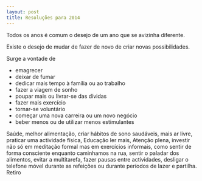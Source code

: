 ```yaml
---
layout: post
title: Resoluções para 2014
---
```

Todos os anos é comum o desejo de um ano que se avizinha diferente. 

Existe o desejo de mudar de fazer de novo de criar novas possibilidades.

Surge a vontade de

+ emagrecer
+ deixar de fumar
+ dedicar mais tempo à família ou ao trabalho
+ fazer a viagem de sonho 
+ poupar mais ou livrar-se das dívidas
+ fazer mais exercício
+ tornar-se voluntário
+ começar uma nova carreira ou um novo negócio
+ beber menos ou de utilizar menos estimulantes

Saúde, melhor alimentação, criar hábitos de sono saudáveis, mais ar livre, praticar uma actividade física, 
Educação ler mais, 
Atenção plena, investir não só em meditação formal mas em exercícios informais, como sentir de forma consciente enquanto caminhamos na rua, sentir o paladar dos alimentos, evitar a multitarefa, fazer pausas entre actividades, desligar o telefone móvel durante as refeições ou durante períodos de lazer e partilha. 
Retiro 


